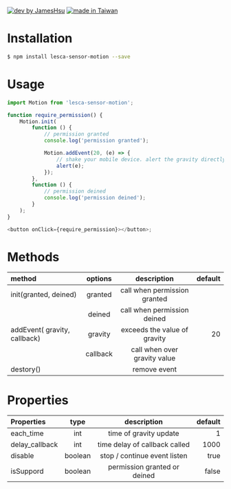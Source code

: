 [![dev by JamesHsu](https://img.shields.io/badge/Dev%20by-Jameshsu1125-green)](https://github.com/jameshsu1125/) [![made in Taiwan](https://img.shields.io/badge/Made%20in-Taiwan-orange)](https://github.com/jameshsu1125/)

# Installation

```sh
$ npm install lesca-sensor-motion --save
```

# Usage

```javascript
import Motion from 'lesca-sensor-motion';

function require_permission() {
	Motion.init(
		function () {
			// permission granted
			console.log('permission granted');

			Motion.addEvent(20, (e) => {
				// shake your mobile device. alert the gravity directly.
				alert(e);
			});
		},
		function () {
			// permission deined
			console.log('permission deined');
		}
	);
}

<button onClick={require_permission}></button>;
```

# Methods

| method                       | options  |         description          | default |
| :--------------------------- | :------: | :--------------------------: | ------: |
| init(granted, deined)        | granted  | call when permission granted |         |
|                              |  deined  | call when permission deined  |         |
| addEvent( gravity, callback) | gravity  | exceeds the value of gravity |      20 |
|                              | callback | call when over gravity value |         |
| destory()                    |          |         remove event         |         |

# Properties

| Properties     |  type   |          description          | default |
| :------------- | :-----: | :---------------------------: | ------: |
| each_time      |   int   |    time of gravity update     |       1 |
| delay_callback |   int   | time delay of callback called |    1000 |
| disable        | boolean | stop / continue event listen  |    true |
| isSuppord      | boolean | permission granted or deined  |   false |
